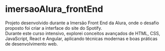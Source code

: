 # imersaoAlura_frontEnd
Projeto desenvolvido durante a Imersão Front End da Alura, onde o desafio proposto foi criar a interface do site do Spotify.  
Durante este curso intensivo, explorei conceitos avançados de HTML, CSS, JavaScript, React e Angular, aplicando técnicas modernas e boas práticas de desenvolvimento web.
